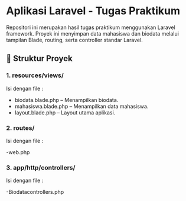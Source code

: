 # Aplikasi Laravel - Tugas Praktikum

Repositori ini merupakan hasil tugas praktikum menggunakan Laravel framework. Proyek ini menyimpan data mahasiswa dan biodata melalui tampilan Blade, routing, serta controller standar Laravel.

## 📁 Struktur Proyek

### 1. resources/views/
Isi dengan file :

- biodata.blade.php – Menampilkan biodata.
- mahasiswa.blade.php – Menampilkan data mahasiswa.
- layout.blade.php – Layout utama aplikasi.

### 2. routes/
Isi dengan file :

-web.php

### 3. app/http/controllers/
Isi dengan file :

-Biodatacontrollers.php
